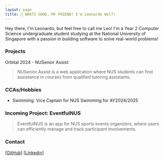 ```yaml
---
layout: page
title: 👋 WHATS GOOD, MY FRIEND! I'm Leonardo Wolf!
---
```


Hey there, I'm Leonardo, but feel free to call me Leo!
I'm a Year 2 Computer Science undergraduate student studying at the National
University of Singapore with a passion in building software to solve real-world problems!

### Projects
Orbital 2024 - NUSenior Assist: 
>NUSenior Assist is a web application where NUS students can find
> assistance in courses from qualified tutoring assistants. 

### CCAs/Hobbies
- Swimming: Vice Captain for NUS Swimming for AY2024/2025

### Incoming Project: EventfulNUS
>EventfulNUS is an app for NUS sports events organizers, where users can efficiently manage
and track participant involvements.

### Contact
[[GitHub](https://github.com/leowolf275)]
[[Linkedin](https://www.linkedin.com/in/leonardo-wolf-776872329/)]



